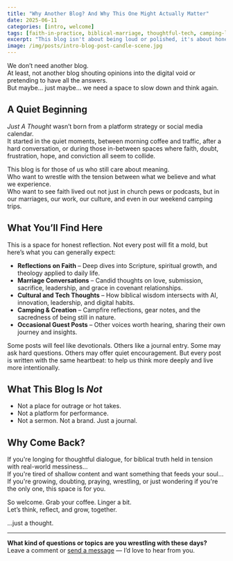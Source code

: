 ```yaml
---
title: "Why Another Blog? And Why This One Might Actually Matter"
date: 2025-06-11
categories: [intro, welcome]
tags: [faith-in-practice, biblical-marriage, thoughtful-tech, camping-life, scripture-journaling, christian-living]
excerpt: "This blog isn't about being loud or polished, it's about honest reflection, biblical thinking, and real life. Here's what you can expect from Just A Thought."
image: /img/posts/intro-blog-post-candle-scene.jpg
---
```


We don’t need another blog.  
At least, not another blog shouting opinions into the digital void or pretending to have all the answers.  
But maybe… just maybe… we need a space to slow down and think again.

## A Quiet Beginning

*Just A Thought* wasn’t born from a platform strategy or social media calendar.  
It started in the quiet moments, between morning coffee and traffic, after a hard conversation, or during those in-between spaces where faith, doubt, frustration, hope, and conviction all seem to collide.

This blog is for those of us who still care about meaning.  
Who want to wrestle with the tension between what we believe and what we experience.  
Who want to see faith lived out not just in church pews or podcasts, but in our marriages, our work, our culture, and even in our weekend camping trips.

## What You’ll Find Here

This is a space for honest reflection. Not every post will fit a mold, but here’s what you can generally expect:

- **Reflections on Faith** – Deep dives into Scripture, spiritual growth, and theology applied to daily life.
- **Marriage Conversations** – Candid thoughts on love, submission, sacrifice, leadership, and grace in covenant relationships.
- **Cultural and Tech Thoughts** – How biblical wisdom intersects with AI, innovation, leadership, and digital habits.
- **Camping & Creation** – Campfire reflections, gear notes, and the sacredness of being still in nature.
- **Occasional Guest Posts** – Other voices worth hearing, sharing their own journey and insights.

Some posts will feel like devotionals. Others like a journal entry. Some may ask hard questions. Others may offer quiet encouragement. But every post is written with the same heartbeat: to help us think more deeply and live more intentionally.

## What This Blog Is *Not*

- Not a place for outrage or hot takes.  
- Not a platform for performance.  
- Not a sermon. Not a brand. Just a journal.

## Why Come Back?

If you're longing for thoughtful dialogue, for biblical truth held in tension with real-world messiness…  
If you're tired of shallow content and want something that feeds your soul…  
If you're growing, doubting, praying, wrestling, or just wondering if you're the only one, this space is for you.

So welcome. Grab your coffee. Linger a bit.  
Let’s think, reflect, and grow, together.

…just a thought.

---

**What kind of questions or topics are you wrestling with these days?**  
Leave a comment or [send a message](#) — I’d love to hear from you.
